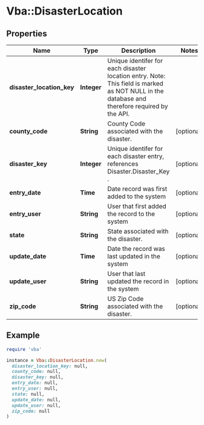 # Vba::DisasterLocation

## Properties

| Name | Type | Description | Notes |
| ---- | ---- | ----------- | ----- |
| **disaster_location_key** | **Integer** | Unique identifer for each disaster location entry. Note: This field is marked as NOT NULL in the database and therefore required by the API. |  |
| **county_code** | **String** | County Code associated with the disaster. | [optional] |
| **disaster_key** | **Integer** | Unique identifer for each disaster entry, references Disaster.Disaster_Key . | [optional] |
| **entry_date** | **Time** | Date record was first added to the system | [optional] |
| **entry_user** | **String** | User that first added the record to the system | [optional] |
| **state** | **String** | State associated with the disaster. | [optional] |
| **update_date** | **Time** | Date the record was last updated in the system | [optional] |
| **update_user** | **String** | User that last updated the record in the system | [optional] |
| **zip_code** | **String** | US Zip Code associated with the disaster. | [optional] |

## Example

```ruby
require 'vba'

instance = Vba::DisasterLocation.new(
  disaster_location_key: null,
  county_code: null,
  disaster_key: null,
  entry_date: null,
  entry_user: null,
  state: null,
  update_date: null,
  update_user: null,
  zip_code: null
)
```

